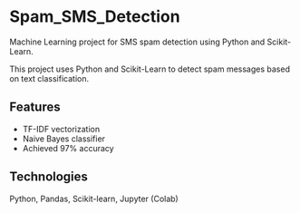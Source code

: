 # Spam_SMS_Detection
Machine Learning project for SMS spam detection using Python and Scikit-Learn.

This project uses Python and Scikit-Learn to detect spam messages based on text classification.

## Features
- TF-IDF vectorization
- Naive Bayes classifier
- Achieved 97% accuracy

## Technologies
Python, Pandas, Scikit-learn, Jupyter (Colab)
